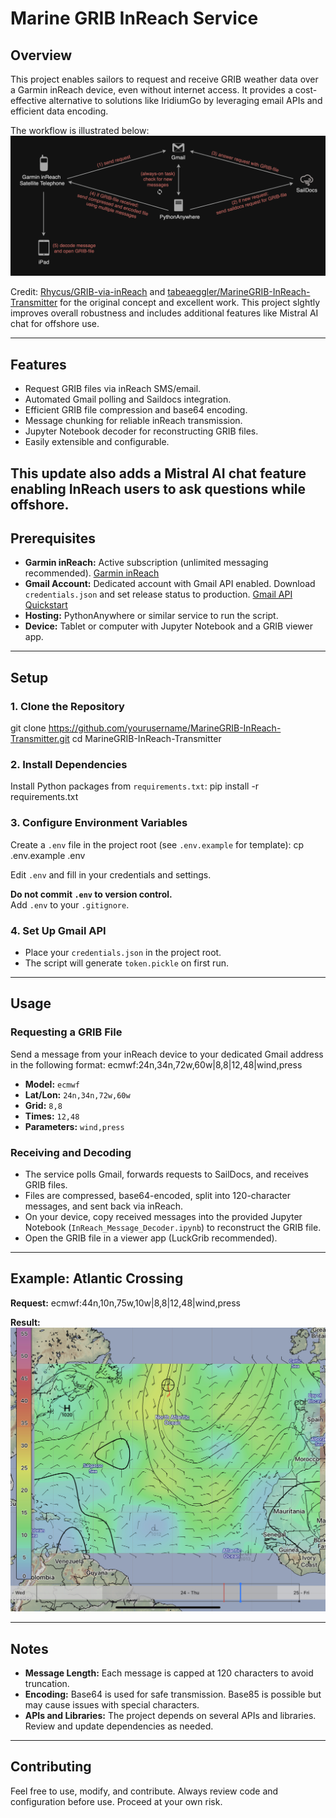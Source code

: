 # Marine GRIB InReach Service

## Overview

This project enables sailors to request and receive GRIB weather data over a Garmin inReach device, even without internet access. It provides a cost-effective alternative to solutions like IridiumGo by leveraging email APIs and efficient data encoding.

The workflow is illustrated below:  
![Workflow](images/workflow_diagram.jpg)

Credit: [Rhycus/GRIB-via-inReach](https://github.com/rhycus/GRIB-via-inReach) and  [tabeaeggler/MarineGRIB-InReach-Transmitter](https://github.com/tabeaeggler/MarineGRIB-InReach-Transmitter) for the original concept and excellent work. This project slghtly improves overall robustness and includes additional features like Mistral AI chat for offshore use.

---

## Features

- Request GRIB files via inReach SMS/email.
- Automated Gmail polling and Saildocs integration.
- Efficient GRIB file compression and base64 encoding.
- Message chunking for reliable inReach transmission.
- Jupyter Notebook decoder for reconstructing GRIB files.
- Easily extensible and configurable.

This update also adds a Mistral AI chat feature enabling InReach users to ask questions while offshore.
---

## Prerequisites

- **Garmin inReach:** Active subscription (unlimited messaging recommended). [Garmin inReach](https://www.garmin.com/en-US/p/837461/pn/010-06005-SU)
- **Gmail Account:** Dedicated account with Gmail API enabled. Download `credentials.json` and set release status to production. [Gmail API Quickstart](https://developers.google.com/gmail/api/quickstart/python)
- **Hosting:** PythonAnywhere or similar service to run the script.
- **Device:** Tablet or computer with Jupyter Notebook and a GRIB viewer app.

---

## Setup

### 1. Clone the Repository
git clone https://github.com/yourusername/MarineGRIB-InReach-Transmitter.git cd MarineGRIB-InReach-Transmitter

### 2. Install Dependencies
Install Python packages from `requirements.txt`: pip install -r requirements.txt

### 3. Configure Environment Variables
Create a `.env` file in the project root (see `.env.example` for template): cp .env.example .env

Edit `.env` and fill in your credentials and settings.

**Do not commit `.env` to version control.**  
Add `.env` to your `.gitignore`.

### 4. Set Up Gmail API

- Place your `credentials.json` in the project root.
- The script will generate `token.pickle` on first run.

---

## Usage

### Requesting a GRIB File

Send a message from your inReach device to your dedicated Gmail address in the following format:
ecmwf:24n,34n,72w,60w|8,8|12,48|wind,press

- **Model:** `ecmwf`
- **Lat/Lon:** `24n,34n,72w,60w`
- **Grid:** `8,8`
- **Times:** `12,48`
- **Parameters:** `wind,press`

### Receiving and Decoding

- The service polls Gmail, forwards requests to SailDocs, and receives GRIB files.
- Files are compressed, base64-encoded, split into 120-character messages, and sent back via inReach.
- On your device, copy received messages into the provided Jupyter Notebook (`InReach_Message_Decoder.ipynb`) to reconstruct the GRIB file.
- Open the GRIB file in a viewer app (LuckGrib recommended).

---

## Example: Atlantic Crossing

**Request:**
ecmwf:44n,10n,75w,10w|8,8|12,48|wind,press

**Result:**  
![Screenshot GRIB viewer](images/screenshot_grib_viewer.jpg)

---

## Notes

- **Message Length:** Each message is capped at 120 characters to avoid truncation.
- **Encoding:** Base64 is used for safe transmission. Base85 is possible but may cause issues with special characters.
- **APIs and Libraries:** The project depends on several APIs and libraries. Review and update dependencies as needed.

---

## Contributing

Feel free to use, modify, and contribute. Always review code and configuration before use. Proceed at your own risk.

